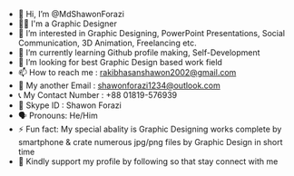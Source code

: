 - 👋 Hi, I’m @MdShawonForazi
- 🙋‍♂️ I'm a Graphic Designer
- 👀 I’m interested in Graphic Designing, PowerPoint Presentations, Social Communication, 3D Animation, Freelancing etc.
- 🌱 I’m currently learning Github profile making, Self-Development
- 💞️ I’m looking for best Graphic Design based work field 
- 📫 How to reach me : rakibhasanshawon2002@gmail.com
- 📧 My another Email : shawonforazi1234@outlook.com
- 📞 My Contact Number : +88 01819-576939
- 🔎 Skype ID : Shawon Forazi
- 🗣️ Pronouns: He/Him
- ⚡ Fun fact: My special abality is Graphic Designing works complete by smartphone & crate numerous jpg/png files by Graphic Design in short time 
- 🌟 Kindly support my profile by following so that stay connect with me
<!--- 
MdShawonForazi/MdShawonForazi is a ✨ special ✨ repository because its `README.md` (this file) appears on your GitHub profile.
You can click the Preview link to take a look at your changes.
--->

